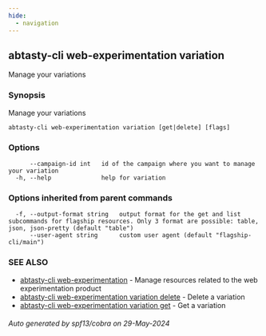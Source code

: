 ```yaml
---
hide:
  - navigation
---
```

## abtasty-cli web-experimentation variation

Manage your variations

### Synopsis

Manage your variations

```
abtasty-cli web-experimentation variation [get|delete] [flags]
```

### Options

```
      --campaign-id int   id of the campaign where you want to manage your variation
  -h, --help              help for variation
```

### Options inherited from parent commands

```
  -f, --output-format string   output format for the get and list subcommands for flagship resources. Only 3 format are possible: table, json, json-pretty (default "table")
      --user-agent string      custom user agent (default "flagship-cli/main")
```

### SEE ALSO

* [abtasty-cli web-experimentation](abtasty-cli_web-experimentation.md)	 - Manage resources related to the web experimentation product
* [abtasty-cli web-experimentation variation delete](abtasty-cli_web-experimentation_variation_delete.md)	 - Delete a variation
* [abtasty-cli web-experimentation variation get](abtasty-cli_web-experimentation_variation_get.md)	 - Get a variation

###### Auto generated by spf13/cobra on 29-May-2024
